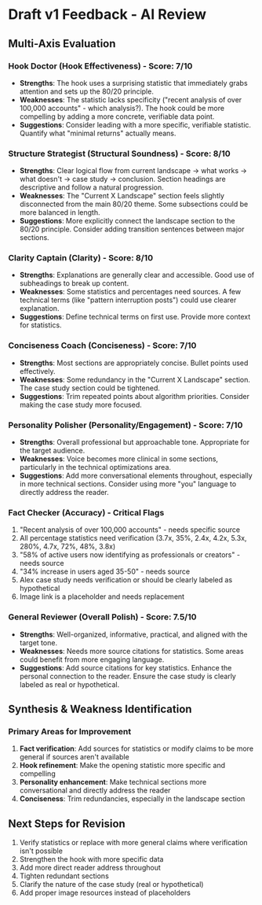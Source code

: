 # Draft v1 Feedback - AI Review

## Multi-Axis Evaluation

### Hook Doctor (Hook Effectiveness) - Score: 7/10
- **Strengths**: The hook uses a surprising statistic that immediately grabs attention and sets up the 80/20 principle.
- **Weaknesses**: The statistic lacks specificity ("recent analysis of over 100,000 accounts" - which analysis?). The hook could be more compelling by adding a more concrete, verifiable data point.
- **Suggestions**: Consider leading with a more specific, verifiable statistic. Quantify what "minimal returns" actually means.

### Structure Strategist (Structural Soundness) - Score: 8/10
- **Strengths**: Clear logical flow from current landscape → what works → what doesn't → case study → conclusion. Section headings are descriptive and follow a natural progression.
- **Weaknesses**: The "Current X Landscape" section feels slightly disconnected from the main 80/20 theme. Some subsections could be more balanced in length.
- **Suggestions**: More explicitly connect the landscape section to the 80/20 principle. Consider adding transition sentences between major sections.

### Clarity Captain (Clarity) - Score: 8/10
- **Strengths**: Explanations are generally clear and accessible. Good use of subheadings to break up content.
- **Weaknesses**: Some statistics and percentages need sources. A few technical terms (like "pattern interruption posts") could use clearer explanation.
- **Suggestions**: Define technical terms on first use. Provide more context for statistics.

### Conciseness Coach (Conciseness) - Score: 7/10
- **Strengths**: Most sections are appropriately concise. Bullet points used effectively.
- **Weaknesses**: Some redundancy in the "Current X Landscape" section. The case study section could be tightened.
- **Suggestions**: Trim repeated points about algorithm priorities. Consider making the case study more focused.

### Personality Polisher (Personality/Engagement) - Score: 7/10
- **Strengths**: Overall professional but approachable tone. Appropriate for the target audience.
- **Weaknesses**: Voice becomes more clinical in some sections, particularly in the technical optimizations area.
- **Suggestions**: Add more conversational elements throughout, especially in more technical sections. Consider using more "you" language to directly address the reader.

### Fact Checker (Accuracy) - Critical Flags
1. "Recent analysis of over 100,000 accounts" - needs specific source
2. All percentage statistics need verification (3.7x, 35%, 2.4x, 4.2x, 5.3x, 280%, 4.7x, 72%, 48%, 3.8x)
3. "58% of active users now identifying as professionals or creators" - needs source
4. "34% increase in users aged 35-50" - needs source
5. Alex case study needs verification or should be clearly labeled as hypothetical
6. Image link is a placeholder and needs replacement

### General Reviewer (Overall Polish) - Score: 7.5/10
- **Strengths**: Well-organized, informative, practical, and aligned with the target tone.
- **Weaknesses**: Needs more source citations for statistics. Some areas could benefit from more engaging language.
- **Suggestions**: Add source citations for key statistics. Enhance the personal connection to the reader. Ensure the case study is clearly labeled as real or hypothetical.

## Synthesis & Weakness Identification

### Primary Areas for Improvement
1. **Fact verification**: Add sources for statistics or modify claims to be more general if sources aren't available
2. **Hook refinement**: Make the opening statistic more specific and compelling
3. **Personality enhancement**: Make technical sections more conversational and directly address the reader
4. **Conciseness**: Trim redundancies, especially in the landscape section

## Next Steps for Revision
1. Verify statistics or replace with more general claims where verification isn't possible
2. Strengthen the hook with more specific data
3. Add more direct reader address throughout
4. Tighten redundant sections
5. Clarify the nature of the case study (real or hypothetical)
6. Add proper image resources instead of placeholders 